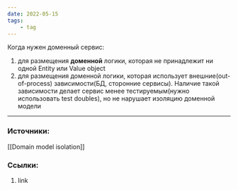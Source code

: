 ```yaml
---
date: 2022-05-15
tags:
    - tag
---
```


Когда нужен доменный сервис:
1. для размещения **доменной** логики, которая не принадлежит ни одной Entity или Value object
1. для размещения доменной логики, которая использует внешние(out-of-process) зависимости(БД, сторонние сервисы). Наличие такой зависимости делает сервис менее тестируемым(нужно использовать test doubles), но не нарушает изоляцию доменной модели

---

### Источники:
[[Domain model isolation]]

### Ссылки:
1. link



